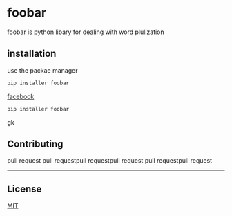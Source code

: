 # foobar
foobar is python libary for dealing with word plulization
## installation
use the packae manager
```sh
pip installer foobar
```  

[facebook](http://facebook.com)
```sh
pip installer foobar
```
gk

## Contributing

pull request pull requestpull requestpull request
pull requestpull request
***
## License

[MIT](http://MIT.com)

